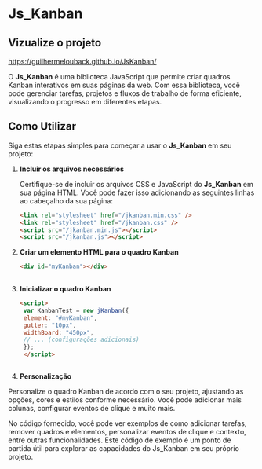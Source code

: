 # Js_Kanban

## Vizualize o projeto
https://guilhermelouback.github.io/JsKanban/

O **Js_Kanban** é uma biblioteca JavaScript que permite criar quadros Kanban interativos em suas páginas da web. Com essa biblioteca, você pode gerenciar tarefas, projetos e fluxos de trabalho de forma eficiente, visualizando o progresso em diferentes etapas.

## Como Utilizar

Siga estas etapas simples para começar a usar o **Js_Kanban** em seu projeto:

1. **Incluir os arquivos necessários**

   Certifique-se de incluir os arquivos CSS e JavaScript do **Js_Kanban** em sua página HTML. Você pode fazer isso adicionando as seguintes linhas ao cabeçalho da sua página:

   ```html
   <link rel="stylesheet" href="/jkanban.min.css" />
   <link rel="stylesheet" href="/jkanban.css" />
   <script src="/jkanban.min.js"></script>
   <script src="/jkanban.js"></script>


2. **Criar um elemento HTML para o quadro Kanban**

   ```html
   <div id="myKanban"></div>
 

3. **Inicializar o quadro Kanban**

   ```html
   <script>
    var KanbanTest = new jKanban({
    element: "#myKanban",
    gutter: "10px",
    widthBoard: "450px",
    // ... (configurações adicionais)
    });
    </script>



4. **Personalização**

Personalize o quadro Kanban de acordo com o seu projeto, ajustando as opções, cores e estilos conforme necessário. Você pode adicionar mais colunas, configurar eventos de clique e muito mais.

No código fornecido, você pode ver exemplos de como adicionar tarefas, remover quadros e elementos, personalizar eventos de clique e contexto, entre outras funcionalidades. Este código de exemplo é um ponto de partida útil para explorar as capacidades do Js_Kanban em seu próprio projeto.
